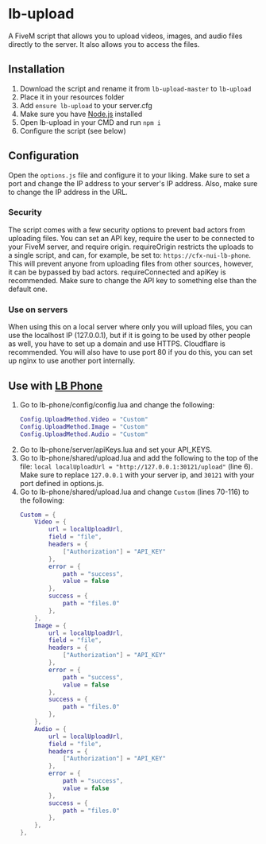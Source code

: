 # lb-upload
A FiveM script that allows you to upload videos, images, and audio files directly to the server. It also allows you to access the files.

## Installation
1. Download the script and rename it from `lb-upload-master` to `lb-upload`
2. Place it in your resources folder
3. Add `ensure lb-upload` to your server.cfg
4. Make sure you have [Node.js](https://nodejs.org/en/download) installed
5. Open lb-upload in your CMD and run `npm i`
6. Configure the script (see below)

## Configuration
Open the `options.js` file and configure it to your liking. Make sure to set a port and change the IP address to your server's IP address. Also, make sure to change the IP address in the URL.

### Security
The script comes with a few security options to prevent bad actors from uploading files. You can set an API key, require the user to be connected to your FiveM server, and require origin. requireOrigin restricts the uploads to a single script, and can, for example, be set to: `https://cfx-nui-lb-phone`. This will prevent anyone from uploading files from other sources, however, it can be bypassed by bad actors. requireConnected and apiKey is recommended. Make sure to change the API key to something else than the default one.

### Use on servers
When using this on a local server where only you will upload files, you can use the localhost IP (127.0.0.1), but if it is going to be used by other people as well, you have to set up a domain and use HTTPS. Cloudflare is recommended. You will also have to use port 80 if you do this, you can set up nginx to use another port internally.  

## Use with [LB Phone](https://store.lbphone.com/)
1. Go to lb-phone/config/config.lua and change the following:
    ```lua
    Config.UploadMethod.Video = "Custom"
    Config.UploadMethod.Image = "Custom"
    Config.UploadMethod.Audio = "Custom"
    ```
2. Go to lb-phone/server/apiKeys.lua and set your API_KEYS.
3. Go to lb-phone/shared/upload.lua and add the following to the top of the file: `local localUploadUrl = "http://127.0.0.1:30121/upload"` (line 6). Make sure to replace `127.0.0.1` with your server ip, and `30121` with your port defined in options.js.
4. Go to lb-phone/shared/upload.lua and change `Custom` (lines 70-116) to the following: 
    ```lua
    Custom = {
        Video = {
            url = localUploadUrl,
            field = "file",
            headers = {
                ["Authorization"] = "API_KEY"
            },
            error = {
                path = "success",
                value = false
            },
            success = {
                path = "files.0"
            },
        },
        Image = {
            url = localUploadUrl,
            field = "file",
            headers = {
                ["Authorization"] = "API_KEY"
            },
            error = {
                path = "success",
                value = false
            },
            success = {
                path = "files.0"
            },
        },
        Audio = {
            url = localUploadUrl,
            field = "file",
            headers = {
                ["Authorization"] = "API_KEY"
            },
            error = {
                path = "success",
                value = false
            },
            success = {
                path = "files.0"
            },
        },
    },
    ```
